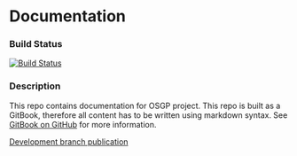 # Documentation

### Build Status

[![Build Status](http://54.77.62.182/job/OSGP_Documentation_development/badge/icon?style=plastic)](http://54.77.62.182/job/OSGP_Documentation_development)

### Description

This repo contains documentation for OSGP project. This repo is built as a GitBook, therefore all content has to be written using markdown syntax. See [GitBook on GitHub](https://github.com/GitbookIO/gitbook) for more information.

[Development branch publication](https://github.com/OSGP/Documentation/pull/55)
